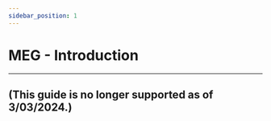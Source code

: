 ```yaml
---
sidebar_position: 1
---
```


# MEG - Introduction

---

## (This guide is no longer supported as of 3/03/2024.)